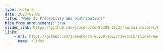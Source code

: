 ```yaml
---
type: lecture
date: 2023-02-02
title: "Week 3: Probability and Distributions"
hide_from_announcments: true
slides_link: https://github.com/jrasero/cm-85309-2023/raw/main/slides/Week-3.pdf
links: 
    - url: https://github.com/jrasero/cm-85309-2023/raw/main/slides/Week-3.pdf
      name: slides
---
```



